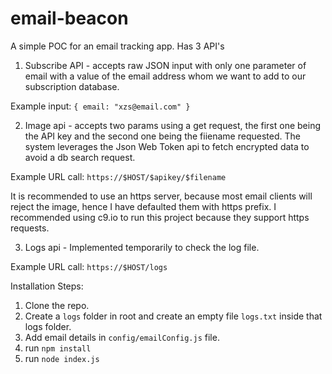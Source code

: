 # email-beacon
A simple POC for an email tracking app. Has 3 API's
1. Subscribe API - accepts raw JSON input with only one parameter of email with a value of the email address whom we want to add to our subscription database.

Example input:
`{
  email: "xzs@email.com"
}`

2. Image api - accepts two params using a get request, the first one being the API key and the second one being the fiiename requested. The system leverages the Json Web Token api to fetch encrypted data to avoid a db search request.

Example URL call:
`https://$HOST/$apikey/$filename`

It is recommended to use an https server, because most email clients will reject the image, hence I have defaulted them with https prefix. I recommended using c9.io to run this project because they support https requests.

3. Logs api - Implemented temporarily to check the log file.

Example URL call:
`https://$HOST/logs`

Installation Steps:

1. Clone the repo.
2. Create a `logs` folder in root and create an empty file `logs.txt` inside that logs folder.
3. Add email details in `config/emailConfig.js` file.
4. run `npm install`
5. run `node index.js`
